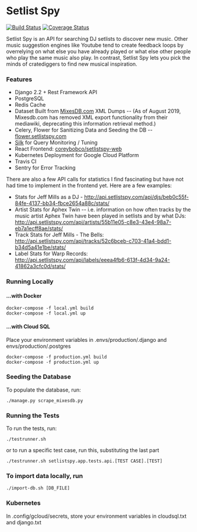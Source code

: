 # Setlist Spy

[![Build Status](https://travis-ci.org/coreybobco/setlistspy-api.svg?branch=master)](https://travis-ci.org/coreybobco/setlistspy-api) [![Coverage Status](https://coveralls.io/repos/github/coreybobco/setlistspy-api/badge.svg?branch=master)](https://coveralls.io/github/coreybobco/setlistspy-api?branch=master)

Setlist Spy is an API for searching DJ setlists to discover new music. Other music suggestion engines like Youtube tend to create feedback loops by overrelying on what else you have already played or what else other people who play the same music also play. In contrast, Setlist Spy lets you pick the minds of cratediggers to find new musical inspiration.

### Features
- Django 2.2 + Rest Framework API
- PostgreSQL
- Redis Cache
- Dataset Built from [MixesDB.com](http://mixesdb.com) XML Dumps -- (As of August 2019, Mixesdb.com has removed XML export functionality from their mediawiki, deprecating this information retrieval method.)
- Celery, Flower for Sanitizing Data and Seeding the DB -- [flower.setlistspy.com](http://flower.setlistspy.com:5555)
- [Silk](https://github.com/jazzband/django-silk) for Query Monitoring / Tuning
- React Frontend: [coreybobco/setlistspy-web](https://github.com/coreybobco/setlistspy-web)
- Kubernetes Deployment for Google Cloud Platform
- Travis CI
- Sentry for Error Tracking

There are also a few API calls for statistics I find fascinating but have not had time to implement in the frontend yet.
Here are a few examples:

- Stats for Jeff Mills as a DJ - http://api.setlistspy.com/api/djs/beb0c55f-84fe-4137-bb34-fbce2654a88c/stats/
- Artist Stats for Aphex Twin -- i.e. information on how often tracks by the music artist Aphex Twin have been played in setlists and by what DJs: http://api.setlistspy.com/api/artists/55b11e05-c8e3-43e4-98a7-eb7a1ecff8ae/stats/
- Track Stats for Jeff Mills - The Bells: http://api.setlistspy.com/api/tracks/52c6bceb-c703-41a4-bdd1-b34d5a41e1be/stats/
- Label Stats for Warp Records: http://api.setlistspy.com/api/labels/eeea4fb6-613f-4d34-9a24-41862a3cfc0d/stats/

### Running Locally 
#### ...with Docker
```
docker-compose -f local.yml build
docker-compose -f local.yml up
```
#### ...with Cloud SQL
Place your environment variables in .envs/production/.django and envs/production/.postgres
```
docker-compose -f production.yml build
docker-compose -f production.yml up
```

### Seeding the Database
To populate the database, run:
```
./manage.py scrape_mixesdb.py
``` 

### Running the Tests
To run the tests, run:
```
./testrunner.sh
``` 
or to run a specific test case, run this, substituting the last part
```
./testrunner.sh setlistspy.app.tests.api.[TEST CASE].[TEST]
``` 

### To import data locally, run
```
./import-db.sh [DB_FILE]
``` 

### Kubernetes
In .config/gcloud/secrets, store your environment variables in cloudsql.txt and django.txt